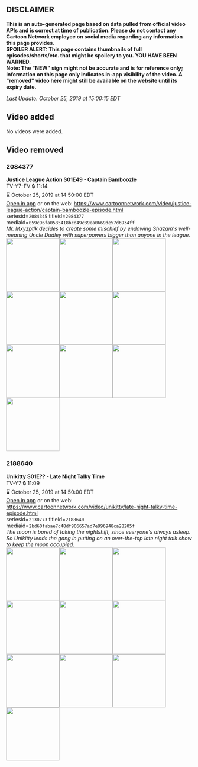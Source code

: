 ## DISCLAIMER
**This is an auto-generated page based on data pulled from official video APIs and is correct at time of publication. Please do not contact any Cartoon Network employee on social media regarding any information this page provides.**  
**SPOILER ALERT: This page contains thumbnails of full episodes/shorts/etc. that might be spoilery to you. YOU HAVE BEEN WARNED.**  
**Note: The "NEW" sign might not be accurate and is for reference only; information on this page only indicates in-app visibility of the video. A "removed" video here might still be available on the website until its expiry date.**  

_Last Update: October 25, 2019 at 15:00:15 EDT_
## Video added
No videos were added.
## Video removed
### 2084377
**Justice League Action S01E49 - Captain Bamboozle**  
TV-Y7-FV 🔒 11:14  
⌛ October 25, 2019 at 14:50:00 EDT  
[Open in app](https://tinyurl.com/y9tyfxpc) or on the web: https://www.cartoonnetwork.com/video/justice-league-action/captain-bamboozle-episode.html  
seriesid=`2084345` titleid=`2084377` mediaid=`059c96fa0585418bcd49c39ea0669de57d6934ff`  
_Mr. Mxyzptlk decides to create some mischief by endowing Shazam's well-meaning Uncle Dudley with superpowers bigger than anyone in the league._  
<a href="https://s3.amazonaws.com/cartoonorchestrator/2084377_001_1280x720.jpg"><img src="https://s3.amazonaws.com/cartoonorchestrator/2084377_001_640x360.jpg" height="144px" /></a><a href="https://s3.amazonaws.com/cartoonorchestrator/2084377_002_1280x720.jpg"><img src="https://s3.amazonaws.com/cartoonorchestrator/2084377_002_640x360.jpg" height="144px" /></a><a href="https://s3.amazonaws.com/cartoonorchestrator/2084377_003_1280x720.jpg"><img src="https://s3.amazonaws.com/cartoonorchestrator/2084377_003_640x360.jpg" height="144px" /></a><a href="https://s3.amazonaws.com/cartoonorchestrator/2084377_004_1280x720.jpg"><img src="https://s3.amazonaws.com/cartoonorchestrator/2084377_004_640x360.jpg" height="144px" /></a><a href="https://s3.amazonaws.com/cartoonorchestrator/2084377_005_1280x720.jpg"><img src="https://s3.amazonaws.com/cartoonorchestrator/2084377_005_640x360.jpg" height="144px" /></a><a href="https://s3.amazonaws.com/cartoonorchestrator/2084377_006_1280x720.jpg"><img src="https://s3.amazonaws.com/cartoonorchestrator/2084377_006_640x360.jpg" height="144px" /></a><a href="https://s3.amazonaws.com/cartoonorchestrator/2084377_007_1280x720.jpg"><img src="https://s3.amazonaws.com/cartoonorchestrator/2084377_007_640x360.jpg" height="144px" /></a><a href="https://s3.amazonaws.com/cartoonorchestrator/2084377_008_1280x720.jpg"><img src="https://s3.amazonaws.com/cartoonorchestrator/2084377_008_640x360.jpg" height="144px" /></a><a href="https://s3.amazonaws.com/cartoonorchestrator/2084377_009_1280x720.jpg"><img src="https://s3.amazonaws.com/cartoonorchestrator/2084377_009_640x360.jpg" height="144px" /></a><a href="https://s3.amazonaws.com/cartoonorchestrator/2084377_010_1280x720.jpg"><img src="https://s3.amazonaws.com/cartoonorchestrator/2084377_010_640x360.jpg" height="144px" /></a>
### 2188640
**Unikitty S01E?? - Late Night Talky Time**  
TV-Y7 🔒 11:09  
⌛ October 25, 2019 at 14:50:00 EDT  
[Open in app](https://tinyurl.com/y6qk4twc) or on the web: https://www.cartoonnetwork.com/video/unikitty/late-night-talky-time-episode.html  
seriesid=`2130773` titleid=`2188640` mediaid=`2bd60fabae7c48df906657ad7e996948ca28205f`  
_The moon is bored of taking the nightshift, since everyone's always asleep. So Unikitty leads the gang in putting on an over-the-top late night talk show to keep the moon occupied._  
<a href="https://s3.amazonaws.com/cartoonorchestrator/2188640_001_1280x720.jpg"><img src="https://s3.amazonaws.com/cartoonorchestrator/2188640_001_640x360.jpg" height="144px" /></a><a href="https://s3.amazonaws.com/cartoonorchestrator/2188640_002_1280x720.jpg"><img src="https://s3.amazonaws.com/cartoonorchestrator/2188640_002_640x360.jpg" height="144px" /></a><a href="https://s3.amazonaws.com/cartoonorchestrator/2188640_003_1280x720.jpg"><img src="https://s3.amazonaws.com/cartoonorchestrator/2188640_003_640x360.jpg" height="144px" /></a><a href="https://s3.amazonaws.com/cartoonorchestrator/2188640_004_1280x720.jpg"><img src="https://s3.amazonaws.com/cartoonorchestrator/2188640_004_640x360.jpg" height="144px" /></a><a href="https://s3.amazonaws.com/cartoonorchestrator/2188640_005_1280x720.jpg"><img src="https://s3.amazonaws.com/cartoonorchestrator/2188640_005_640x360.jpg" height="144px" /></a><a href="https://s3.amazonaws.com/cartoonorchestrator/2188640_006_1280x720.jpg"><img src="https://s3.amazonaws.com/cartoonorchestrator/2188640_006_640x360.jpg" height="144px" /></a><a href="https://s3.amazonaws.com/cartoonorchestrator/2188640_007_1280x720.jpg"><img src="https://s3.amazonaws.com/cartoonorchestrator/2188640_007_640x360.jpg" height="144px" /></a><a href="https://s3.amazonaws.com/cartoonorchestrator/2188640_008_1280x720.jpg"><img src="https://s3.amazonaws.com/cartoonorchestrator/2188640_008_640x360.jpg" height="144px" /></a><a href="https://s3.amazonaws.com/cartoonorchestrator/2188640_009_1280x720.jpg"><img src="https://s3.amazonaws.com/cartoonorchestrator/2188640_009_640x360.jpg" height="144px" /></a><a href="https://s3.amazonaws.com/cartoonorchestrator/2188640_010_1280x720.jpg"><img src="https://s3.amazonaws.com/cartoonorchestrator/2188640_010_640x360.jpg" height="144px" /></a>

